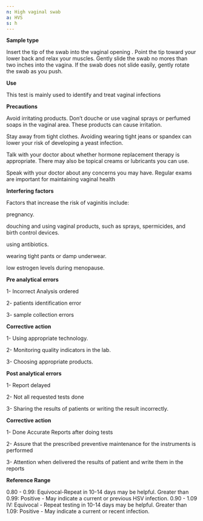 ```yaml
---
n: High vaginal swab
a: HVS
s: h
---
```


 
__Sample type__ 

Insert the tip of the swab into the vaginal opening . Point the tip toward your lower back and relax your muscles. Gently slide the swab no mores than two inches into the vagina. If the swab does not slide easily, gently rotate the swab as you push.

__Use__ 

This test is mainly used to identify and treat vaginal infections 

__Precautions__

Avoid irritating products. Don’t douche or use vaginal sprays or perfumed soaps in the vaginal area. These products can cause irritation.

Stay away from tight clothes. Avoiding wearing tight jeans or spandex can lower your risk of developing a yeast infection.

Talk with your doctor about whether hormone replacement therapy is appropriate. There may also be topical creams or lubricants you can use.

Speak with your doctor about any concerns you may have. Regular exams are important for maintaining vaginal health

__Interfering factors__ 

Factors that increase the risk of vaginitis include:

pregnancy.

douching and using vaginal products, such as sprays, spermicides, and birth control devices.

using antibiotics.

wearing tight pants or damp underwear.

low estrogen levels during menopause.


__Pre analytical errors__ 

1- Incorrect Analysis ordered 

2- patients identification error

3- sample collection errors 

__Corrective action__ 

1- Using appropriate technology.

2- Monitoring quality indicators in the lab.

3- Choosing appropriate products.

__Post analytical errors__ 

1- Report delayed 

2- Not all requested tests done 

3- Sharing the results of patients or writing the result incorrectly.

__Corrective action__ 

1- Done Accurate Reports after doing tests 

2- Assure that the prescribed preventive maintenance for the instruments is performed 

3- Attention when delivered the results  of patient and write them in the reports


__Reference Range__ 

0.80 - 0.99: Equivocal-Repeat in 10-14 days may be helpful. Greater than 0.99: Positive - May indicate a current or previous HSV infection. 0.90 - 1.09 IV: Equivocal - Repeat testing in 10-14 days may be helpful. Greater than 1.09: Positive - May indicate a current or recent infection.